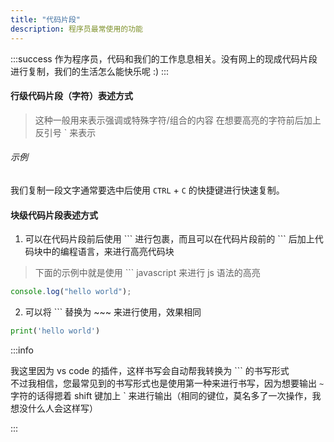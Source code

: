 ```yaml
---
title: "代码片段"
description: 程序员最常使用的功能
---
```


:::success
作为程序员，代码和我们的工作息息相关。没有网上的现成代码片段进行复制，我们的生活怎么能快乐呢 :)
:::

#### 行级代码片段（字符）表述方式

> 这种一般用来表示强调或特殊字符/组合的内容
> 在想要高亮的字符前后加上反引号 \` 来表示

###### 示例

我们复制一段文字通常要选中后使用 `CTRL` + `C` 的快捷键进行快速复制。

#### 块级代码片段表述方式

1. 可以在代码片段前后使用 \`\`\` 进行包裹，而且可以在代码片段前的 \`\`\` 后加上代码块中的编程语言，来进行高亮代码块

> 下面的示例中就是使用 \`\`\` javascript 来进行 js 语法的高亮

```javascript
console.log("hello world");
```

2. 可以将 \`\`\` 替换为 ~~~ 来进行使用，效果相同

```python
print('hello world')
```

:::info

我这里因为 vs code 的插件，这样书写会自动帮我转换为 \`\`\` 的书写形式  
不过我相信，您最常见到的书写形式也是使用第一种来进行书写，因为想要输出 `~` 字符的话得摁着 shift 键加上 \` 来进行输出（相同的键位，莫名多了一次操作，我想没什么人会这样写）

:::
